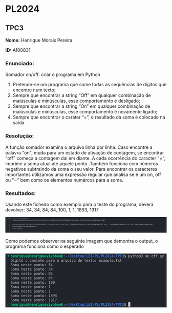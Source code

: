 # PL2024

## TPC3

**Nome:** Henrique Morais Pereira

**ID:** A100831

### Enunciado:

Somador on/off: criar o programa em Python
1. Pretende-se um programa que some todas as sequências de dígitos que encontre num texto;
2. Sempre que encontrar a string “Off” em qualquer combinação de maiúsculas e minúsculas, esse comportamento é desligado;
3. Sempre que encontrar a string “On” em qualquer combinação de maiúsculas e minúsculas, esse comportamento é novamente ligado;
4. Sempre que encontrar o caráter “=”, o resultado da soma é colocado na saída.

### Resolução:
A função somador examina o arquivo linha por linha. Caso encontre a palavra "on", muda para um estado de ativação de contagem, se encontrar "off" começa a contagem daí em diante.  A cada ocorrência do caracter "=", imprime a soma atual até aquele ponto. Também funciona com números negativos subtraindo da soma o seu valor. Para encontrar os caracteres importantes utilizamos uma expressão regular que analisa se é um on, off ou "=" bem como os elementos numércos para a soma.
### Resultados:
Usando este ficheiro como exemplo para o teste do programa, deverá devolver: 34, 34, 84, 84, 100, 1, 1, 1893, 1917

![Exemplo de imagem](example.png)



Como podemos observer na seguinte imagem que demontra o output, o programa funciona como o esperado

![Exemplo de imagem](resultados.png)